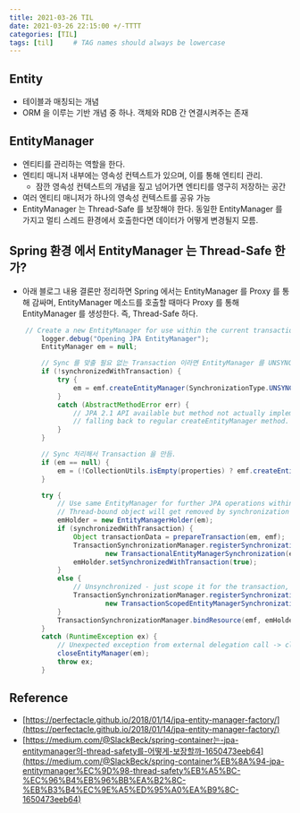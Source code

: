 ```yaml
---
title: 2021-03-26 TIL
date: 2021-03-26 22:15:00 +/-TTTT
categories: [TIL]
tags: [til]     # TAG names should always be lowercase
---
```

 
## Entity
- 테이블과 매칭되는 개념
- ORM 을 이루는 기반 개념 중 하나. 객체와 RDB 간 연결시켜주는 존재

## EntityManager
- 엔티티를 관리하는 역할을 한다.
- 엔티티 매니저 내부에는 영속성 컨텍스트가 있으며, 이를 통해 엔티티 관리.
    - 잠깐 영속성 컨텍스트의 개념을 짚고 넘어가면 엔티티를 영구히 저장하는 공간
- 여러 엔티티 매니저가 하나의 영속성 컨텍스트를 공유 가능
- EntityManager 는 Thread-Safe 를 보장해야 한다. 동일한 EntityManager 를 가지고 멀티 스레드 환경에서 호출한다면 데이터가 어떻게 변경될지 모름.

## Spring 환경 에서 EntityManager 는 Thread-Safe 한가?
- 아래 블로그 내용 결론만 정리하면 Spring 에서는 EntityManager 를 Proxy 를 통해 감싸며, EntityManager 메소드를 호출할 때마다 Proxy 를 통해 EntityManager 를 생성한다. 즉, Thread-Safe 하다.

```java
    // Create a new EntityManager for use within the current transaction.
		logger.debug("Opening JPA EntityManager");
		EntityManager em = null;

		// Sync 를 맞출 필요 없는 Transaction 이라면 EntityManager 를 UNSYNC 하게 만듬.  
		if (!synchronizedWithTransaction) {
			try {
				em = emf.createEntityManager(SynchronizationType.UNSYNCHRONIZED, properties);
			}
			catch (AbstractMethodError err) {
				// JPA 2.1 API available but method not actually implemented in persistence provider:
				// falling back to regular createEntityManager method.
			}
		}

		// Sync 처리해서 Transaction 을 만듬.
		if (em == null) {
			em = (!CollectionUtils.isEmpty(properties) ? emf.createEntityManager(properties) : emf.createEntityManager());
		}

		try {
			// Use same EntityManager for further JPA operations within the transaction.
			// Thread-bound object will get removed by synchronization at transaction completion.
			emHolder = new EntityManagerHolder(em);
			if (synchronizedWithTransaction) {
				Object transactionData = prepareTransaction(em, emf);
				TransactionSynchronizationManager.registerSynchronization(
						new TransactionalEntityManagerSynchronization(emHolder, emf, transactionData, true));
				emHolder.setSynchronizedWithTransaction(true);
			}
			else {
				// Unsynchronized - just scope it for the transaction, as demanded by the JPA 2.1 spec...
				TransactionSynchronizationManager.registerSynchronization(
						new TransactionScopedEntityManagerSynchronization(emHolder, emf));
			}
			TransactionSynchronizationManager.bindResource(emf, emHolder);
		}
		catch (RuntimeException ex) {
			// Unexpected exception from external delegation call -> close EntityManager and rethrow.
			closeEntityManager(em);
			throw ex;
		}
```


## Reference

- [https://perfectacle.github.io/2018/01/14/jpa-entity-manager-factory/](https://perfectacle.github.io/2018/01/14/jpa-entity-manager-factory/)
- [https://medium.com/@SlackBeck/spring-container는-jpa-entitymanager의-thread-safety를-어떻게-보장할까-1650473eeb64](https://medium.com/@SlackBeck/spring-container%EB%8A%94-jpa-entitymanager%EC%9D%98-thread-safety%EB%A5%BC-%EC%96%B4%EB%96%BB%EA%B2%8C-%EB%B3%B4%EC%9E%A5%ED%95%A0%EA%B9%8C-1650473eeb64)